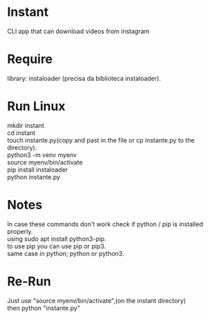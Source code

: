 # Instant
CLI app that can download videos from instagram 

# Require

library: instaloader (precisa da biblioteca instaloader).

# Run Linux

mkdir instant<br>
cd instant<br>
touch instante.py(copy and past in the file or cp instante.py to the directory).<br>
python3 -m venv myenv<br>
source myenv/bin/activate<br>
pip install instaloader<br>
python instante.py<br>

# Notes

In case these commands don't work check if python / pip is installed properly.<br>
using sudo apt install python3-pip.	<br>
to use pip you can use pip or pip3.<br>
same case in python; python or python3.<br>

# Re-Run
Just use "source myenv/bin/activate",(on the instant directory)<br>
then python "instante.py"<br>
